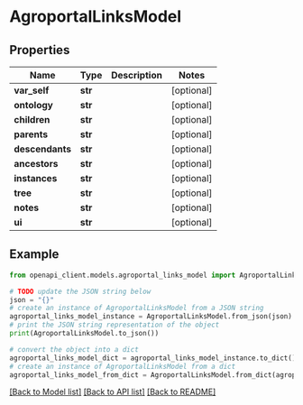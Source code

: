 # AgroportalLinksModel


## Properties

Name | Type | Description | Notes
------------ | ------------- | ------------- | -------------
**var_self** | **str** |  | [optional] 
**ontology** | **str** |  | [optional] 
**children** | **str** |  | [optional] 
**parents** | **str** |  | [optional] 
**descendants** | **str** |  | [optional] 
**ancestors** | **str** |  | [optional] 
**instances** | **str** |  | [optional] 
**tree** | **str** |  | [optional] 
**notes** | **str** |  | [optional] 
**ui** | **str** |  | [optional] 

## Example

```python
from openapi_client.models.agroportal_links_model import AgroportalLinksModel

# TODO update the JSON string below
json = "{}"
# create an instance of AgroportalLinksModel from a JSON string
agroportal_links_model_instance = AgroportalLinksModel.from_json(json)
# print the JSON string representation of the object
print(AgroportalLinksModel.to_json())

# convert the object into a dict
agroportal_links_model_dict = agroportal_links_model_instance.to_dict()
# create an instance of AgroportalLinksModel from a dict
agroportal_links_model_from_dict = AgroportalLinksModel.from_dict(agroportal_links_model_dict)
```
[[Back to Model list]](../README.md#documentation-for-models) [[Back to API list]](../README.md#documentation-for-api-endpoints) [[Back to README]](../README.md)


